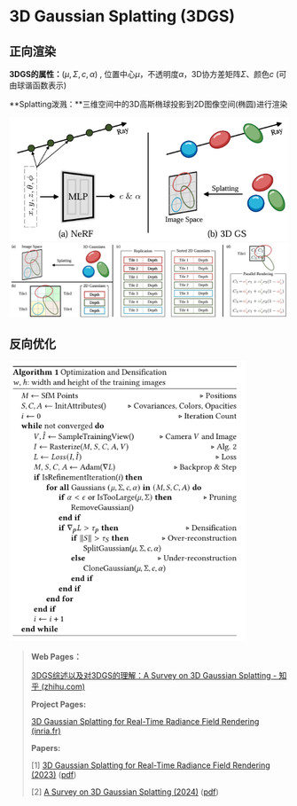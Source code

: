 # 3D Gaussian Splatting (3DGS)

## 正向渲染

**3DGS的属性：**${(\mu,\Sigma,c,\alpha)}$ , 位置中心$\mu$，不透明度$\alpha$，3D协方差矩阵$\Sigma$、颜色$c$ (可由球谐函数表示)

**Splatting泼溅：**三维空间中的3D高斯椭球投影到2D图像空间(椭圆)进行渲染



<img src="assets/NeRF_and_3DGS.png" alt="image-20241226211629702" style="zoom:80%;" />



<img src="assets/forward_process_of_3DGS.png" alt="image-20241226212736737" style="zoom:80%;" />

## 反向优化



<img src="assets/Algorithm1.png" alt="image-20241226213114411" style="zoom:80%;" />



>**Web Pages：**
>
>[3DGS综述以及对3DGS的理解：A Survey on 3D Gaussian Splatting - 知乎 (zhihu.com)](https://zhuanlan.zhihu.com/p/679809915)
>
>**Project Pages:**
>
>[3D Gaussian Splatting for Real-Time Radiance Field Rendering (inria.fr)](https://repo-sam.inria.fr/fungraph/3d-gaussian-splatting/)
>
>**Papers:**
>
>[1] [3D Gaussian Splatting for Real-Time Radiance Field Rendering (2023)](https://arxiv.org/abs/2308.04079) ([pdf](./papers/3DGS.pdf))
>
>[2] [A Survey on 3D Gaussian Splatting (2024)](https://arxiv.org/abs/2401.03890) ([pdf](./papers/A_Survey_on_3D_Gaussian_Splatting.pdf))
>
>

